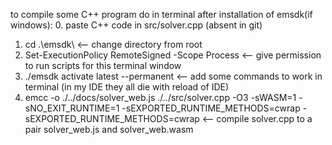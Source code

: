 to compile some C++ program do in terminal after installation of emsdk(if windows):
0. paste C++ code in src/solver.cpp (absent in git)
1. cd .\emsdk\                                                                   <-- change directory from root
2. Set-ExecutionPolicy RemoteSigned -Scope Process                               <-- give permission to run scripts for this terminal window
3. ./emsdk activate latest --permanent                                           <-- add some commands to work in terminal (in my IDE they all die with reload of IDE)
4. emcc -o ./../docs/solver_web.js ./../src/solver.cpp -O3 -sWASM=1 -sNO_EXIT_RUNTIME=1 -sEXPORTED_RUNTIME_METHODS=cwrap  -sEXPORTED_RUNTIME_METHODS=cwrap        <-- compile solver.cpp to a pair solver_web.js and solver_web.wasm
